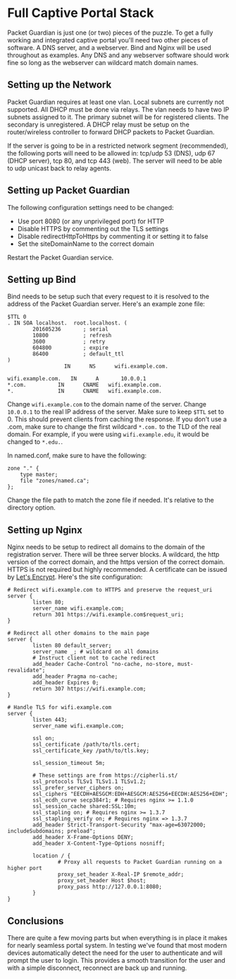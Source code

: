 # Full Captive Portal Stack

Packet Guardian is just one (or two) pieces of the puzzle. To get a fully working and integrated captive portal you'll need two other pieces of software. A DNS server, and a webserver. Bind and Nginx will be used throughout as examples. Any DNS and any webserver software should work fine so long as the webserver can wildcard match domain names.

## Setting up the Network

Packet Guardian requires at least one vlan. Local subnets are currently not supported. All DHCP must be done via relays. The vlan needs to have two IP subnets assigned to it. The primary subnet will be for registered clients. The secondary is unregistered. A DHCP relay must be setup on the router/wireless controller to forward DHCP packets to Packet Guardian.

If the server is going to be in a restricted network segment (recommended), the following ports will need to be allowed in: tcp/udp 53 (DNS), udp 67 (DHCP server), tcp 80, and tcp 443 (web). The server will need to be able to udp unicast back to relay agents.

## Setting up Packet Guardian

The following configuration settings need to be changed:

- Use port 8080 (or any unprivileged port) for HTTP
- Disable HTTPS by commenting out the TLS settings
- Disable redirectHttpToHttps by commenting it or setting it to false
- Set the siteDomainName to the correct domain

Restart the Packet Guardian service.

## Setting up Bind

Bind needs to be setup such that every request to it is resolved to the address of the Packet Guardian server. Here's an example zone file:

```
$TTL 0
. IN SOA localhost.  root.localhost. (
        201605236       ; serial
        10800           ; refresh
        3600            ; retry
        604800          ; expire
        86400           ; default_ttl
)
                  IN      NS      wifi.example.com.

wifi.example.com.   IN      A       10.0.0.1
*.com.          IN      CNAME   wifi.example.com.
*.              IN      CNAME   wifi.example.com.
```

Change `wifi.example.com` to the domain name of the server. Change `10.0.0.1` to the real IP address of the server. Make sure to keep `$TTL` set to 0. This should prevent clients from caching the response. If you don't use a .com, make sure to change the first wildcard `*.com.` to the TLD of the real domain. For example, if you were using `wifi.example.edu`, it would be changed to `*.edu.`.

In named.conf, make sure to have the following:

```
zone "." {
    type master;
    file "zones/named.ca";
};
```

Change the file path to match the zone file if needed. It's relative to the directory option.

## Setting up Nginx

Nginx needs to be setup to redirect all domains to the domain of the registration server. There will be three server blocks. A wildcard, the http version of the correct domain, and the https version of the correct domain. HTTPS is not required but highly recommended. A certificate can be issued by [Let's Encrypt](https://letsencrypt.org). Here's the site configuration:

```Nginx
# Redirect wifi.example.com to HTTPS and preserve the request_uri
server {
        listen 80;
        server_name wifi.example.com;
        return 301 https://wifi.example.com$request_uri;
}

# Redirect all other domains to the main page
server {
        listen 80 default_server;
        server_name _; # wildcard on all domains
        # Instruct client not to cache redirect
        add_header Cache-Control "no-cache, no-store, must-revalidate";
        add_header Pragma no-cache;
        add_header Expires 0;
        return 307 https://wifi.example.com;
}

# Handle TLS for wifi.example.com
server {
        listen 443;
        server_name wifi.example.com;

        ssl on;
        ssl_certificate /path/to/tls.cert;
        ssl_certificate_key /path/to/tls.key;

        ssl_session_timeout 5m;

        # These settings are from https://cipherli.st/
        ssl_protocols TLSv1 TLSv1.1 TLSv1.2;
        ssl_prefer_server_ciphers on;
        ssl_ciphers "EECDH+AESGCM:EDH+AESGCM:AES256+EECDH:AES256+EDH";
        ssl_ecdh_curve secp384r1; # Requires nginx >= 1.1.0
        ssl_session_cache shared:SSL:10m;
        ssl_stapling on; # Requires nginx >= 1.3.7
        ssl_stapling_verify on; # Requires nginx => 1.3.7
        add_header Strict-Transport-Security "max-age=63072000; includeSubdomains; preload";
        add_header X-Frame-Options DENY;
        add_header X-Content-Type-Options nosniff;

        location / {
                # Proxy all requests to Packet Guardian running on a higher port
                proxy_set_header X-Real-IP $remote_addr;
                proxy_set_header Host $host;
                proxy_pass http://127.0.0.1:8080;
        }
}
```

## Conclusions

There are quite a few moving parts but when everything is in place it makes for nearly seamless portal system. In testing we've found that most modern devices automatically detect the need for the user to authenticate and will prompt the user to login. This provides a smooth transition for the user and with a simple disconnect, reconnect are back up and running.
